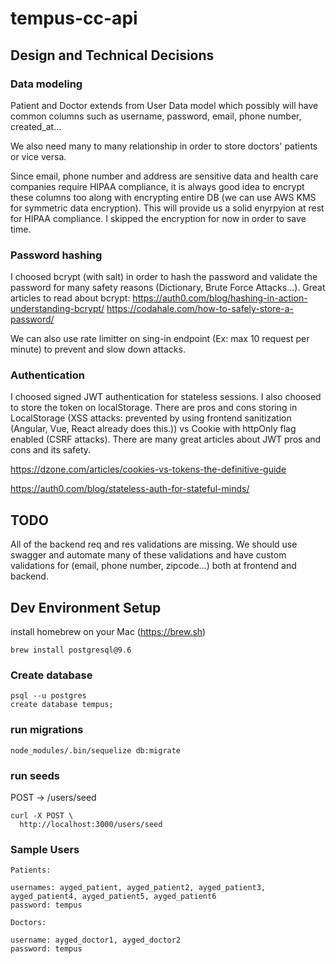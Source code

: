 # tempus-cc-api

## Design and Technical Decisions

### Data modeling
Patient and Doctor extends from User Data model
which possibly will have common columns such as username, password, email, phone number, created_at...

We also need many to many relationship in order to store doctors' patients or vice versa.

Since email, phone number and address are sensitive data and health care companies require HIPAA compliance, it is always good idea to encrypt these columns too along with encrypting entire DB (we can use AWS KMS for symmetric data encryption). This will provide us a solid enyrpyion at rest for HIPAA compliance. I skipped the encryption for now in order to save time.


### Password hashing

I choosed bcrypt (with salt) in order to hash the password and validate the password for many safety reasons (Dictionary, Brute Force Attacks...). 
Great articles to read about bcrypt: 
https://auth0.com/blog/hashing-in-action-understanding-bcrypt/ https://codahale.com/how-to-safely-store-a-password/

We can also use rate limitter on sing-in endpoint (Ex: max 10 request per minute) to prevent and slow down attacks.

### Authentication

I choosed signed JWT authentication for stateless sessions. I also choosed to store the token on localStorage. There are pros and cons storing in LocalStorage (XSS attacks: prevented by using frontend sanitization (Angular, Vue, React already does this.)) vs Cookie with httpOnly flag enabled (CSRF attacks). There are many great articles about JWT pros and cons and its safety.  

https://dzone.com/articles/cookies-vs-tokens-the-definitive-guide

https://auth0.com/blog/stateless-auth-for-stateful-minds/


## TODO
All of the backend req and res validations are missing. We should use swagger and automate many of these validations and have custom validations for (email, phone number, zipcode...) both at frontend and backend.


## Dev Environment Setup
install homebrew on your Mac (https://brew.sh)

```
brew install postgresql@9.6
```

### Create database
```
psql --u postgres
create database tempus;
```

### run migrations
```
node_modules/.bin/sequelize db:migrate
```

### run seeds

POST -> /users/seed

```
curl -X POST \
  http://localhost:3000/users/seed
```

### Sample Users
```
Patients:

usernames: ayged_patient, ayged_patient2, ayged_patient3, ayged_patient4, ayged_patient5, ayged_patient6
password: tempus

Doctors:

username: ayged_doctor1, ayged_doctor2
password: tempus
```
